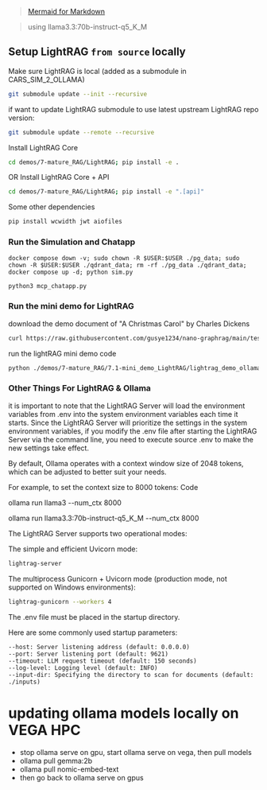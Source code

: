 > [Mermaid for Markdown](https://github.com/mermaid-js/mermaid)

> using llama3.3:70b-instruct-q5_K_M

## Setup LightRAG `from source` locally

Make sure LightRAG is local (added as a submodule in CARS_SIM_2_OLLAMA)

```bash
git submodule update --init --recursive  
```

if want to update LightRAG submodule to use latest upstream LightRAG repo version: 

```bash
git submodule update --remote --recursive
```

Install LightRAG Core

```bash
cd demos/7-mature_RAG/LightRAG; pip install -e .
```

OR Install LightRAG Core + API

```bash
cd demos/7-mature_RAG/LightRAG; pip install -e ".[api]"
```

Some other dependencies
```bash
pip install wcwidth jwt aiofiles
```

### Run the Simulation and Chatapp

```
docker compose down -v; sudo chown -R $USER:$USER ./pg_data; sudo chown -R $USER:$USER ./qdrant_data; rm -rf ./pg_data ./qdrant_data; docker compose up -d; python sim.py
```

```
python3 mcp_chatapp.py
```

### Run the mini demo for LightRAG

download the demo document of "A Christmas Carol" by Charles Dickens

```bash
curl https://raw.githubusercontent.com/gusye1234/nano-graphrag/main/tests/mock_data.txt > ./demos/7-mature_RAG/7.1-mini_demo_LightRAG/book.txt
```

run the lightRAG mini demo code
```bash
python ./demos/7-mature_RAG/7.1-mini_demo_LightRAG/lightrag_demo_ollama.py
```

### Other Things For LightRAG & Ollama

it is important to note that the LightRAG Server will load the environment variables from .env into the system environment variables each time it starts. Since the LightRAG Server will prioritize the settings in the system environment variables, if you modify the .env file after starting the LightRAG Server via the command line, you need to execute source .env to make the new settings take effect.

By default, Ollama operates with a context window size of 2048 tokens, which can be adjusted to better suit your needs. 

For example, to set the context size to 8000 tokens: 
Code

ollama run llama3 --num_ctx 8000

ollama run llama3.3:70b-instruct-q5_K_M --num_ctx 8000


The LightRAG Server supports two operational modes:

The simple and efficient Uvicorn mode:

```bash
lightrag-server
```

The multiprocess Gunicorn + Uvicorn mode (production mode, not supported on Windows environments):

```bash
lightrag-gunicorn --workers 4
```

The .env file must be placed in the startup directory.


Here are some commonly used startup parameters:

    --host: Server listening address (default: 0.0.0.0)
    --port: Server listening port (default: 9621)
    --timeout: LLM request timeout (default: 150 seconds)
    --log-level: Logging level (default: INFO)
    --input-dir: Specifying the directory to scan for documents (default: ./inputs)


# updating ollama models locally on VEGA HPC
 - stop ollama serve on gpu, start ollama serve on vega, then pull models
 - ollama pull gemma:2b
 - ollama pull nomic-embed-text
 - then go back to ollama serve on gpus